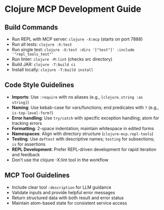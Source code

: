 # Clojure MCP Development Guide

## Build Commands
- Run REPL with MCP server: `clojure -X:mcp` (starts on port 7888)
- Run all tests: `clojure -X:test`
- Run single test: `clojure -X:test :dirs '["test"]' :include '"repl_tools_test"'`
- Run linter: `clojure -M:lint` (checks src directory)
- Build JAR: `clojure -T:build ci`
- Install locally: `clojure -T:build install`

## Code Style Guidelines
- **Imports**: Use `:require` with ns aliases (e.g., `[clojure.string :as string]`)
- **Naming**: Use kebab-case for vars/functions; end predicates with `?` (e.g., `is-top-level-form?`)
- **Error handling**: Use `try/catch` with specific exception handling; atom for tracking errors
- **Formatting**: 2-space indentation; maintain whitespace in edited forms
- **Namespaces**: Align with directory structure (`clojure-mcp.repl-tools`)
- **Testing**: Use `deftest` with descriptive names; `testing` for subsections; `is` for assertions
- **REPL Development**: Prefer REPL-driven development for rapid iteration and feedback
- Don't use the clojure -X:lint tool in the workflow

## MCP Tool Guidelines
- Include clear tool `:description` for LLM guidance
- Validate inputs and provide helpful error messages
- Return structured data with both result and error status
- Maintain atom-based state for consistent service access
